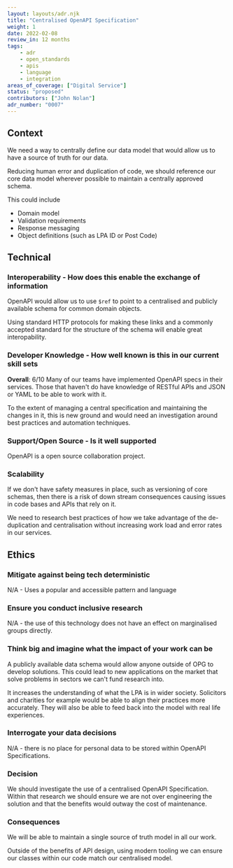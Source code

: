 ```yaml
---
layout: layouts/adr.njk
title: "Centralised OpenAPI Specification"
weight: 1
date: 2022-02-08
review_in: 12 months
tags:  
    - adr
    - open_standards
    - apis
    - language
    - integration
areas_of_coverage: ["Digital Service"]
status: "proposed"
contributors: ["John Nolan"]
adr_number: "0007"
---
```


## Context

We need a way to centrally define our data model that would allow us to have a source of truth for our data.

Reducing human error and duplication of code, we should reference our core data model wherever possible to maintain a centrally approved schema.

This could include

- Domain model
- Validation requirements
- Response messaging
- Object definitions (such as LPA ID or Post Code)

## Technical

### Interoperability - How does this enable the exchange of information

OpenAPI would allow us to use `$ref` to point to a centralised and publicly available schema for common domain objects.

Using standard HTTP protocols for making these links and a commonly accepted standard for the structure of the schema will enable great interopability.

### Developer Knowledge - How well known is this in our current skill sets

**Overall**: 6/10
Many of our teams have implemented OpenAPI specs in their services. Those that haven't do have knowledge of RESTful APIs and JSON or YAML to be able to work with it.

To the extent of managing a central specification and maintaining the changes in it, this is new ground and would need an investigation around best practices and automation techniques.

### Support/Open Source - Is it well supported

OpenAPI is a open source collaboration project.

### Scalability

If we don't have safety measures in place, such as versioning of core schemas, then there is a risk of down stream consequences causing issues in code bases and APIs that rely on it.

We need to research best practices of how we take advantage of the de-duplication and centralisation without increasing work load and error rates in our services.

## Ethics

### Mitigate against being tech deterministic

N/A - Uses a popular and accessible pattern and language

### Ensure you conduct inclusive research

N/A - the use of this technology does not have an effect on marginalised groups directly.

### Think big and imagine what the impact of your work can be

A publicly available data schema would allow anyone outside of OPG to develop solutions. This could lead to new applications on the market that solve problems in sectors we can't fund research into.

It increases the understanding of what the LPA is in wider society. Solicitors and charities for example would be able to align their practices more accurately. They will also be able to feed back into the model with real life experiences.

### Interrogate your data decisions

N/A - there is no place for personal data to be stored within OpenAPI Specifications.

### Decision

We should investigate the use of a centralised OpenAPI Specification. Within that research we should ensure we are not over engineering the solution and that the benefits would outway the cost of maintenance.

### Consequences

We will be able to maintain a single source of truth model in all our work.

Outside of the benefits of API design, using modern tooling we can ensure our classes within our code match our centralised model.
